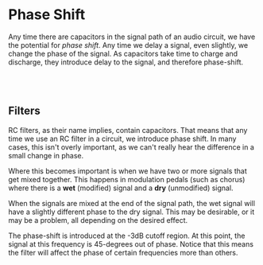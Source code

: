 # Phase Shift

Any time there are capacitors in the signal path of an audio circuit, we have the potential for _phase shift_. Any time we delay a signal, even slightly, we change the phase of the signal. As capacitors take time to charge and discharge, they introduce delay to the signal, and therefore phase-shift.


</br></br>
## Filters

RC filters, as their name implies, contain capacitors. That means that any time we use an RC filter in a circuit, we introduce phase shift. In many cases, this isn't overly important, as we can't really hear the difference in a small change in phase.

Where this becomes important is when we have two or more signals that get mixed together. This happens in modulation pedals (such as chorus) where there is a **wet** (modified) signal and a **dry** (unmodified) signal.

When the signals are mixed at the end of the signal path, the wet signal will have a slightly different phase to the dry signal. This may be desirable, or it may be a problem, all depending on the desired effect.

The phase-shift is introduced at the -3dB cutoff region. At this point, the signal at this frequency is 45-degrees out of phase. Notice that this means the filter will affect the phase of certain frequencies more than others.
